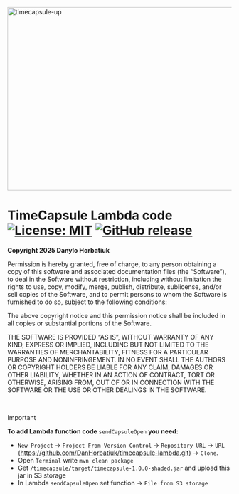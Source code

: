 <a><img width="1660" height="412" alt="timecapsule-up" src="https://github.com/user-attachments/assets/433a0b7b-9788-479c-90e6-5b48ec000e70" /></a>

# TimeCapsule Lambda code <br> [![License: MIT](https://img.shields.io/badge/License-MIT-yellow.svg)](https://github.com/ita-social-projects/GreenCity/blob/master/LICENSE) [![GitHub release](https://img.shields.io/static/v1?label=Pre-release&message=v.1.0.0&color=yellowgreen)](https://github.com/DanHorbatiuk/timecapsule/releases)

**Copyright 2025 Danylo Horbatiuk**

Permission is hereby granted, free of charge, to any person obtaining a copy of this software and associated documentation files (the “Software”), to deal in the Software without restriction, including without limitation the rights to use, copy, modify, merge, publish, distribute, sublicense, and/or sell copies of the Software, and to permit persons to whom the Software is furnished to do so, subject to the following conditions:

The above copyright notice and this permission notice shall be included in all copies or substantial portions of the Software.

THE SOFTWARE IS PROVIDED “AS IS”, WITHOUT WARRANTY OF ANY KIND, EXPRESS OR IMPLIED, INCLUDING BUT NOT LIMITED TO THE WARRANTIES OF MERCHANTABILITY, FITNESS FOR A PARTICULAR PURPOSE AND NONINFRINGEMENT. IN NO EVENT SHALL THE AUTHORS OR COPYRIGHT HOLDERS BE LIABLE FOR ANY CLAIM, DAMAGES OR OTHER LIABILITY, WHETHER IN AN ACTION OF CONTRACT, TORT OR OTHERWISE, ARISING FROM, OUT OF OR IN CONNECTION WITH THE SOFTWARE OR THE USE OR OTHER DEALINGS IN THE SOFTWARE.

<br>

> [!IMPORTANT]
>   <b>To add Lambda function code </b> `sendCapsuleOpen` <b> you need: </b>
> 
>   * `New Project` -> `Project From Version Control` -> `Repository URL` -> `URL` (https://github.com/DanHorbatiuk/timecapsule-lambda.git) -> `Clone`.
>   * Open `Terminal` write `mvn clean package`
>   * Get `/timecapsule/target/timecapsule-1.0.0-shaded.jar` and upload this jar in S3 storage
>   * In Lambda `sendCapsuleOpen` set function -> `File from S3 storage`
